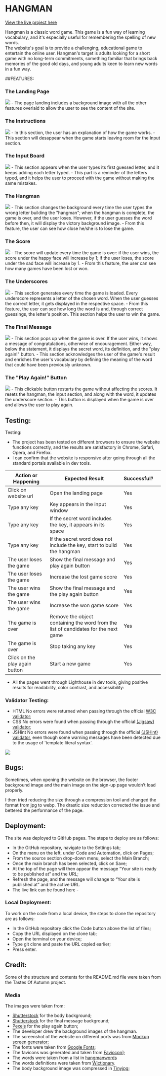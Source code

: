 # HANGMAN
[View the live project here]()

Hangman is a classic word game. This game is a fun way of learning vocabulary, and it's especially useful for remembering the spelling of new words.  
The website's goal is to provide a challenging, educational game to entertain the online user. 
Hangman's target is adults looking for a short game with no long-term commitments, something familiar that brings back memories of the good old days, and young adults keen to learn new words in a fun way.  

##FEATURES:

### The Landing Page
 <img src ="readme-images/landing-page.png">
- The page landing includes a background image with all the other features overlaid to allow the user to see the content of the site.

### The Instructions
<img src="readme-images/instructions.png">
- In this section, the user has an explanation of how the game works.
- This section will desappear when the game starts leaving room for the Input section.

### The Input Board
<img src="readme-images/input.png">
- This section appears when the user types its first guessed letter, and it keeps adding each letter typed.
- This part is a reminder of the letters typed, and it helps the user to proceed with the game without making the same mistakes.

### The Hangman
<img src="readme-images/hangman.png">
- This section changes the background every time the user types the wrong letter building the "hangman"; when the hangman is complete, the game is over, and the user loses. However, if the user guesses the word before then, it will display the victory background image.
- From this feature, the user can see how close he/she is to lose the game.

### The Score
<img src="readme-images/scores.png">
- The score will update every time the game is over: if the user wins, the score under the happy face will increase by 1; if the user loses, the score under the sad face will increase by 1.
- From this feature, the user can see how many games have been lost or won.

### The Underscores
<img src="readme-images/letters.png">
- This section generates every time the game is loaded. Every underscore represents a letter of the chosen word. When the user guesses the correct letter, it gets displayed in the respective space.
- From this feature, the user can see how long the word is and, through correct guessings,  the letter's position. This section helps the user to win the game.

### The Final Message
<img src="readme-images/final-message.png">
- This section pops up when the game is over. If the user wins, it shows a message of congratulations, otherwise of encouragement. Either way, below the statement, it displays the secret word, its definition, and the "play again!" button.
- This section acknowledges the user of the game's result and enriches the user's vocabulary by defining the meaning of the word that could have been previously unknown. 

### The "Play Again!" Button
<img src="readme-images/restart.png">
- This clickable button restarts the game without affecting the scores.
It resets the hangman, the input section, and along with the word, it updates the underscore section.
- This button is displayed when the game is over and allows the user to play again.

## Testing:
Testing: 
- The project has been tested on different browsers to ensure the website functions correctly, and the results are satisfactory in Chrome, Safari, Opera, and Firefox. 
- I can confirm that the website is responsive after going through all the standard portals available in dev tools. 
<table>
<thead>
<tr>
<th>Action or Happening</th>
<th>Expected Result</th>
<th>Successful?<th>
</tr>
</thead>
<tbody>
<tr>
<td>Click on website url</td>
<td>Open the landing page</td>
<td>Yes</td>
</tr>
<tr>
<td>Type any key</td>
<td>Key appears in the input window</td>
<td>Yes</td>
</tr>
<tr>
<td>Type any key</td>
<td>If the secret word includes the key, it appears in its space</td>
<td>Yes</td>
</tr>
<tr>
<td>Type any key</td>
<td>If the secret word does not include the key, start to build the hangman</td>
<td>Yes</td>
</tr>
<tr>
<td>The user loses the game</td>
<td>Show the final message and play again button</td>
<td>Yes</td>
</tr>
<tr>
<td>The user loses the game</td>
<td>Increase the lost game score</td>
<td>Yes</td>
</tr>
<tr>
<td>The user wins the game</td>
<td>Show the final message and the play again button</td>
<td>Yes</td>
</tr>
<td>The user wins the game</td>
<td>Increase the won game score</td>
<td>Yes</td>
</tr>
<tr>
<td>The game is over</td>
<td>Remove the object containing the word from the list of candidates for the next game</td>
<td>Yes</td>
</tr>
<tr>
<td>The game is over</td>
<td>Stop taking any key</td>
<td>Yes</td>
</tr>
<tr>
<td>Click on the play again button</td>
<td>Start a new game</td>
<td>Yes</td>
</tr>
<tr>
</tbody>
</table>

- All the pages went through Lighthouse in dev tools, giving positive results for readability, color contrast, and accessibility:


### Validator Testing:
- HTML
No errors were returned when passing through the official [W3C validator]();
- CSS
No errors were found when passing through the official [(Jigsaw) validator]();
- JSHint
No errors were found when passing through the official [(JSHint) validator](), 
even though some warning messages have been detected due to the usage of 'template literal syntax'.
<img src ="readme-images/jshint.png">

## Bugs:
Sometimes, when opening the website on the browser, the footer background image and the main image on the sign-up page wouldn’t load properly.

I then tried reducing the size through a compression tool and changed the format from jpg to webp.
The drastic size reduction corrected the issue and bettered the performance of the page.

## Deployment:
The site was deployed to GitHub pages. The steps to deploy are as follows:
- In the GitHub repository, navigate to the Settings tab;
- On the menu on the left, under Code and Automation, click on Pages;
- From the source section drop-down menu, select the Main Branch;
- Once the main branch has been selected, click on Save;
- At the top of the page will then appear the message “Your site is ready to be published at” and the URL;
- Refresh the page, and the message will change to “Your site is published at” and the active URL.
- The live link can be found here - 

### Local Deployment:
To work on the code from a local device, the steps to clone the repository are as follows:
- In the GitHub repository click the Code button above the list of files;
- Copy the URL displayed on the clone tab;
- Open the terminal on your device;
- Type git clone and paste the URL copied earlier;
- Press enter.

## Credit:
Some of the structure and contents for the README.md file were taken from the Tastes Of Autumn project.

### Media
The images were taken from:
- [Shutterstock](https://www.shutterstock.com/image-photo/wooden-color-pencils-on-white-paper-1005954823) for the body background;
- [Shutterstock](https://www.shutterstock.com/image-photo/close-white-ripped-piece-paper-on-226006654) for the final message background;
- [Pexels](https://www.pexels.com/it-it/foto/gomma-da-cancellare-pelikan-br-40-rossa-e-blu-su-superficie-bianca-35202/) for the play again button;
- The developer drew the background images of the hangman.
- The screenshot of the website on different ports was from [Mockup screen generator](https://ui.dev/amiresponsive);
- The fonts were taken from [Google Fonts](https://fonts.google.com/);
- The favicons was generated and taken from [Faviocon](https://favicon.io/)];
- The words were taken from a list in [hangmanwords](https://www.hangmanwords.com/words)
- The words definitions were taken from [Wictionary](https://en.wiktionary.org/wiki/Wiktionary:Main_Page).
- The body background image was compressed in [Tinyjpg](https://tinyjpg.com/);